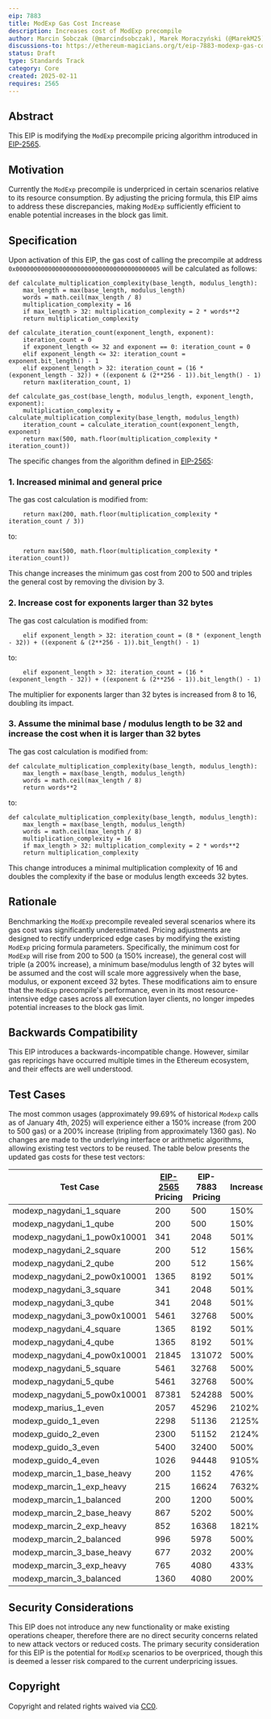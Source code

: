 ```yaml
---
eip: 7883
title: ModExp Gas Cost Increase
description: Increases cost of ModExp precompile
author: Marcin Sobczak (@marcindsobczak), Marek Moraczyński (@MarekM25), Marcos Maceo (@stdevMac)
discussions-to: https://ethereum-magicians.org/t/eip-7883-modexp-gas-cost-increase/22841
status: Draft
type: Standards Track
category: Core
created: 2025-02-11
requires: 2565
---
```


## Abstract

This EIP is modifying the `ModExp` precompile pricing algorithm introduced in [EIP-2565](./eip-2565.md).

## Motivation

Currently the `ModExp` precompile is underpriced in certain scenarios relative to its resource consumption. By adjusting the pricing formula, this EIP aims to address these discrepancies, making `ModExp` sufficiently efficient to enable potential increases in the block gas limit.

## Specification

Upon activation of this EIP, the gas cost of calling the precompile at address `0x0000000000000000000000000000000000000005` will be calculated as follows:

```
def calculate_multiplication_complexity(base_length, modulus_length):
    max_length = max(base_length, modulus_length)
    words = math.ceil(max_length / 8)
    multiplication_complexity = 16
    if max_length > 32: multiplication_complexity = 2 * words**2
    return multiplication_complexity

def calculate_iteration_count(exponent_length, exponent):
    iteration_count = 0
    if exponent_length <= 32 and exponent == 0: iteration_count = 0
    elif exponent_length <= 32: iteration_count = exponent.bit_length() - 1
    elif exponent_length > 32: iteration_count = (16 * (exponent_length - 32)) + ((exponent & (2**256 - 1)).bit_length() - 1)
    return max(iteration_count, 1)

def calculate_gas_cost(base_length, modulus_length, exponent_length, exponent):
    multiplication_complexity = calculate_multiplication_complexity(base_length, modulus_length)
    iteration_count = calculate_iteration_count(exponent_length, exponent)
    return max(500, math.floor(multiplication_complexity * iteration_count))
```

The specific changes from the algorithm defined in [EIP-2565](./eip-2565.md):

### 1. Increased minimal and general price

The gas cost calculation is modified from:

```
    return max(200, math.floor(multiplication_complexity * iteration_count / 3))
```

to:

```
    return max(500, math.floor(multiplication_complexity * iteration_count))
```

This change increases the minimum gas cost from 200 to 500 and triples the general cost by removing the division by 3.

### 2. Increase cost for exponents larger than 32 bytes

The gas cost calculation is modified from:

```
    elif exponent_length > 32: iteration_count = (8 * (exponent_length - 32)) + ((exponent & (2**256 - 1)).bit_length() - 1)
```

to:

```
    elif exponent_length > 32: iteration_count = (16 * (exponent_length - 32)) + ((exponent & (2**256 - 1)).bit_length() - 1)
```

The multiplier for exponents larger than 32 bytes is increased from 8 to 16, doubling its impact.

### 3. Assume the minimal base / modulus length to be 32 and increase the cost when it is larger than 32 bytes

The gas cost calculation is modified from:

```
def calculate_multiplication_complexity(base_length, modulus_length):
    max_length = max(base_length, modulus_length)
    words = math.ceil(max_length / 8)
    return words**2
```

to:

```
def calculate_multiplication_complexity(base_length, modulus_length):
    max_length = max(base_length, modulus_length)
    words = math.ceil(max_length / 8)
    multiplication_complexity = 16
    if max_length > 32: multiplication_complexity = 2 * words**2
    return multiplication_complexity
```

This change introduces a minimal multiplication complexity of 16 and doubles the complexity if the base or modulus length exceeds 32 bytes.

## Rationale

Benchmarking the `ModExp` precompile revealed several scenarios where its gas cost was significantly underestimated. Pricing adjustments are designed to rectify underpriced edge cases by modifying the existing `ModExp` pricing formula parameters. Specifically, the minimum cost for `ModExp` will rise from 200 to 500 (a 150% increase), the general cost will triple (a 200% increase), a minimum base/modulus length of 32 bytes will be assumed and the cost will scale more aggressively when the base, modulus, or exponent exceed 32 bytes. These modifications aim to ensure that the `ModExp` precompile's performance, even in its most resource-intensive edge cases across all execution layer clients, no longer impedes potential increases to the block gas limit.

## Backwards Compatibility

This EIP introduces a backwards-incompatible change. However, similar gas repricings have occurred multiple times in the Ethereum ecosystem, and their effects are well understood.

## Test Cases

The most common usages (approximately 99.69% of historical `Modexp` calls as of January 4th, 2025) will experience either a 150% increase (from 200 to 500 gas) or a 200% increase (tripling from approximately 1360 gas).
No changes are made to the underlying interface or arithmetic algorithms, allowing existing test vectors to be reused. The table below presents the updated gas costs for these test vectors:

| Test Case                    | [EIP-2565](./eip-2565.md) Pricing | EIP-7883 Pricing | Increase |
|------------------------------|-----|-----|----|
| modexp_nagydani_1_square     | 200 | 500 | 150% |
| modexp_nagydani_1_qube       | 200 | 500 | 150% |
| modexp_nagydani_1_pow0x10001 | 341 | 2048 | 501% |
| modexp_nagydani_2_square     | 200 | 512 | 156% |
| modexp_nagydani_2_qube       | 200 | 512 | 156% |
| modexp_nagydani_2_pow0x10001 | 1365 | 8192 | 501% |
| modexp_nagydani_3_square     | 341 | 2048 | 501% |
| modexp_nagydani_3_qube       | 341 | 2048 | 501% |
| modexp_nagydani_3_pow0x10001 | 5461 | 32768 | 500% |
| modexp_nagydani_4_square     | 1365 | 8192 | 501% |
| modexp_nagydani_4_qube       | 1365 | 8192 | 501% |
| modexp_nagydani_4_pow0x10001 | 21845 | 131072 | 500% |
| modexp_nagydani_5_square     | 5461 | 32768 | 500% |
| modexp_nagydani_5_qube       | 5461 | 32768 | 500% |
| modexp_nagydani_5_pow0x10001 | 87381 | 524288 | 500% |
| modexp_marius_1_even         | 2057 | 45296 | 2102% |
| modexp_guido_1_even          | 2298 | 51136 | 2125% |
| modexp_guido_2_even          | 2300 | 51152 | 2124% |
| modexp_guido_3_even          | 5400 | 32400 | 500% |
| modexp_guido_4_even          | 1026 | 94448 | 9105% |
| modexp_marcin_1_base_heavy   | 200 | 1152 | 476% |
| modexp_marcin_1_exp_heavy    | 215 | 16624 | 7632% |
| modexp_marcin_1_balanced     | 200 | 1200 | 500% |
| modexp_marcin_2_base_heavy   | 867 | 5202 | 500% |
| modexp_marcin_2_exp_heavy    | 852 | 16368 | 1821% |
| modexp_marcin_2_balanced     | 996 | 5978 | 500% |
| modexp_marcin_3_base_heavy   | 677 | 2032 | 200% |
| modexp_marcin_3_exp_heavy    | 765 | 4080 | 433% |
| modexp_marcin_3_balanced     | 1360 | 4080 | 200% |

## Security Considerations

This EIP does not introduce any new functionality or make existing operations cheaper, therefore there are no direct security concerns related to new attack vectors or reduced costs. The primary security consideration for this EIP is the potential for `ModExp` scenarios to be overpriced, though this is deemed a lesser risk compared to the current underpricing issues.

## Copyright

Copyright and related rights waived via [CC0](../LICENSE.md).
